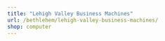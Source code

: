 ```yaml
---
title: "Lehigh Valley Business Machines"
url: /bethlehem/lehigh-valley-business-machines/
shop: computer
---
```

